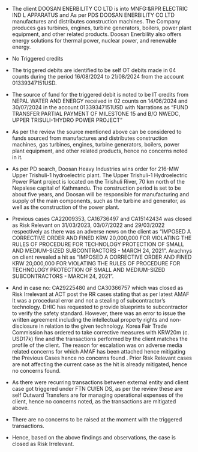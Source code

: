 -	The client DOOSAN ENERBILITY CO LTD is into MNFG:&RPR ELECTRIC IND L APPARATUS and As per PDS DOOSAN ENERBILITY CO LTD manufactures and distributes construction machines. The Company produces gas turbines, engines, turbine generators, boilers, power plant equipment, and other related products. Doosan Enerbility also offers energy solutions for thermal power, nuclear power, and renewable energy.

-	No Triggered credits

-	The triggered debits are identified to be self OT debits made in 04 counts during the period 16/08/2024 to 21/08/2024 from the account 01339347151USD.

-	 The source of fund for the triggered debit is noted to be IT credits from NEPAL WATER AND ENERGY received in 02 counts on 14/06/2024 and 30/07/2024 in the account 01339347151USD with Narrations as “FUND TRANSFER PARTIAL PAYMENT OF MILESTONE 15 and B/O NWEDC, UPPER TRISULI-1HYDRO POWER PROJECT” 

-	As per the review the source mentioned above can be considered to funds sourced from manufactures and distributes construction machines, gas turbines, engines, turbine generators, boilers, power plant equipment, and other related products, hence no concerns noted in it.

-	As per PD search, Doosan Heavy Industries wins order for 216-MW Upper Trishuli-1 hydroelectric plant. The Upper Trishuli-1 Hydroelectric Power Plant project is located on the Trishuli River, 70 km north of the Nepalese capital of Kathmandu. The construction period is set to be about five years, and Doosan will be responsible for manufacturing and supply of the main components, such as the turbine and generator, as well as the construction of the power plant.

-	Previous cases CA22009353, CA16736497 and CA15142434 was closed as Risk Relevant on 31/03/2023, 03/07/2022 and 29/03/2022 respectively as there was an adverse news on the client as “IMPOSED A CORRECTIVE ORDER AND FINED KRW 20,000,000 FOR VIOLATING THE RULES OF PROCEDURE FOR TECHNOLOGY PROTECTION OF SMALL AND MEDIUM-SIZED SUBCONTRACTORS - MARCH 24, 2021”. Arachnys on client revealed a hit as “IMPOSED A CORRECTIVE ORDER AND FINED KRW 20,000,000 FOR VIOLATING THE RULES OF PROCEDURE FOR TECHNOLOGY PROTECTION OF SMALL AND MEDIUM-SIZED SUBCONTRACTORS - MARCH 24, 2021”.

-	And in case no: CA29225480 and CA30366757 which was closed as Risk Irrelevant at ACT post the RR cases stating that as per latest AMAF It was a procedural error and not a stealing of subcontractor’s technology. DHIC has requested to provide blueprints to subcontractor to verify the safety standard. However, there was an error to issue the written agreement including the intellectual property rights and non-disclosure in relation to the given technology. Korea Fair Trade Commission has ordered to take corrective measures with KRW20m (c. USD17k) fine and the transactions performed by the client matches the profile of the client.  The reason for escalation was on adverse media related concerns for which AMAF has been attached hence mitigating the Previous Cases hence no concerns found . Prior Risk Relevant cases are not affecting the current case as the hit is already mitigated, hence no concerns found.
-	As there were recurring transactions between external entity and client case got triggered under FTN CU/EN DS, as per the review these are self Outward Transfers are for managing operational expenses of the client, hence no concerns noted, as the transactions are mitigated above.

-	There are no concerns to be raised at the moment with the triggered transactions.

-	Hence, based on the above findings and observations, the case is closed as Risk Irrelevant.
